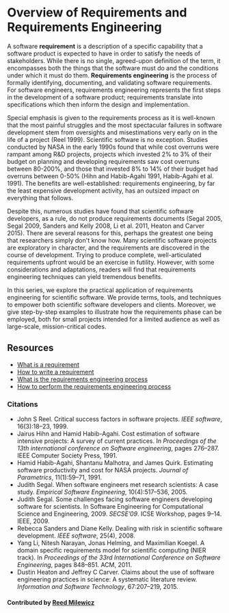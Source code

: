 # Overview of Requirements and Requirements Engineering

A software **requirement** is a description of a specific capability that a software product is expected to have in order to satisfy the needs of stakeholders. While there is no single, agreed-upon definition of the term, it encompasses both the things that the software must do and the conditions under which it must do them. **Requirements engineering** is the process of formally identifying, documenting, and validating software requirements. For software engineers, requirements engineering represents the first steps in the development of a software product; requirements translate into specifications which then inform the design and implementation. 

Special emphasis is given to the requirements process as it is well-known that the most painful struggles and the most spectacular failures in software development stem from oversights and misestimations very early on in the life of a project (Reel 1999). Scientific software is no exception. Studies conducted by NASA in the early 1990s found that while cost overruns were rampant among R&D projects, projects which invested 2% to 3% of their budget on planning and developing requirements saw cost overruns between 80-200%, and those that invested 8% to 14% of their budget had overruns between 0-50% (Hihn and Habib-Agahi 1991, Habib-Agahi et al. 1991). The benefits are well-established: requirements engineering, by far the least expensive development activity, has an outsized impact on everything that follows.

Despite this, numerous studies have found that scientific software developers, as a rule, do not produce requirements documents (Segal 2005, Segal 2009, Sanders and Kelly 2008, Li et al. 2011, Heaton and Carver 2015). There are several reasons for this, perhaps the greatest one being that researchers simply don't know how. Many scientific software projects are exploratory in character, and the requirements are discovered in the course of development. Trying to produce complete, well-articulated requirements upfront would be an exercise in futility. However, with some considerations and adaptations, readers will find that requirements engineering techniques can yield tremendous benefits.

In this series, we explore the practical application of requirements engineering for scientific software. We provide terms, tools, and techniques to empower both scientific software developers and clients. Moreover, we give step-by-step examples to illustrate how the requirements phase can be employed, both for small projects intended for a limited audience as well as large-scale, mission-critical codes.

## Resources
- [What is a requirement](WhatIsARequirement.md)
- [How to write a requirement](HowToWriteARequirement.md)
- [What is the requirements engineering process](WhatIsRequirementsEngineering.md)
- [How to perform the requirements engineering process](HowToRequirementsEngineering.md)

### Citations
- John S Reel. Critical success factors in software projects. *IEEE software*, 16(3):18–23, 1999.
- Jairus Hihn and Hamid Habib-Agahi. Cost estimation of software intensive projects: A survey of current practices. In *Proceedings of the 13th international conference on Software engineering*, pages 276–287. IEEE Computer Society Press, 1991.
- Hamid Habib-Agahi, Shantanu Malhotra, and James Quirk. Estimating software productivity and cost for NASA projects. *Journal of Parametrics*, 11(1):59–71, 1991.
- Judith Segal. When software engineers met research scientists: A case study. *Empirical Software Engineering*, 10(4):517–536, 2005.
- Judith Segal. Some challenges facing software engineers developing software for scientists. In Software Engineering for Computational Science and Engineering, 2009. *SECSE’09*. ICSE Workshop, pages 9–14. IEEE, 2009.
- Rebecca Sanders and Diane Kelly. Dealing with risk in scientific software development. *IEEE software*, 25(4), 2008.
- Yang Li, Nitesh Narayan, Jonas Helming, and Maximilian Koegel. A domain specific requirements model for scientific computing (NIER track). In *Proceedings of the 33rd International Conference on Software Engineering*, pages 848–851. ACM, 2011.
- Dustin Heaton and Jeffrey C Carver. Claims about the use of software engineering practices in science: A systematic literature review. *Information and Software Technology*, 67:207–219, 2015.


#### Contributed by [Reed Milewicz](https://github.com/rmmilewi)

<!---
Publish: yes
Categories: Collaboration, Planning
Topics: [import from subresources]
Tags: [import from subresources]
Level: 2
Prerequisites: [import from subresources]
Aggregate: base
--->
